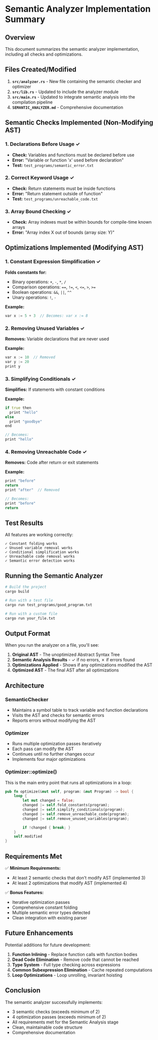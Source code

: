 # Semantic Analyzer Implementation Summary

## Overview

This document summarizes the semantic analyzer implementation, including all checks and optimizations.

## Files Created/Modified

1. **`src/analyzer.rs`** - New file containing the semantic checker and optimizer
2. **`src/lib.rs`** - Updated to include the analyzer module
3. **`src/main.rs`** - Updated to integrate semantic analysis into the compilation pipeline
4. **`SEMANTIC_ANALYZER.md`** - Comprehensive documentation

## Semantic Checks Implemented (Non-Modifying AST)

### 1. Declarations Before Usage ✓
- **Check:** Variables and functions must be declared before use
- **Error:** "Variable or function 'x' used before declaration"
- **Test:** `test_programs/semantic_error.txt`

### 2. Correct Keyword Usage ✓
- **Check:** Return statements must be inside functions
- **Error:** "Return statement outside of function"
- **Test:** `test_programs/unreachable_code.txt`

### 3. Array Bound Checking ✓
- **Check:** Array indexes must be within bounds for compile-time known arrays
- **Error:** "Array index X out of bounds (array size: Y)"

## Optimizations Implemented (Modifying AST)

### 1. Constant Expression Simplification ✓
**Folds constants for:**
- Binary operations: `+`, `-`, `*`, `/`
- Comparison operations: `==`, `!=`, `<`, `<=`, `>`, `>=`
- Boolean operations: `&&`, `||`, `^^`
- Unary operations: `!`, `-`

**Example:**
```d
var x := 5 + 3  // Becomes: var x := 8
```

### 2. Removing Unused Variables ✓
**Removes:** Variable declarations that are never used

**Example:**
```d
var x := 10  // Removed
var y := 20
print y
```

### 3. Simplifying Conditionals ✓
**Simplifies:** If statements with constant conditions

**Example:**
```d
if true then
  print "hello"
else
  print "goodbye"
end

// Becomes:
print "hello"
```

### 4. Removing Unreachable Code ✓
**Removes:** Code after return or exit statements

**Example:**
```d
print "before"
return
print "after"  // Removed

// Becomes:
print "before"
return
```

## Test Results

All features are working correctly:

```
✓ Constant folding works
✓ Unused variable removal works
✓ Conditional simplification works
✓ Unreachable code removal works
✓ Semantic error detection works
```

## Running the Semantic Analyzer

```bash
# Build the project
cargo build

# Run with a test file
cargo run test_programs/good_program.txt

# Run with a custom file
cargo run your_file.txt
```

## Output Format

When you run the analyzer on a file, you'll see:

1. **Original AST** - The unoptimized Abstract Syntax Tree
2. **Semantic Analysis Results** - ✓ if no errors, ✗ if errors found
3. **Optimizations Applied** - Shows if any optimizations modified the AST
4. **Optimized AST** - The final AST after all optimizations

## Architecture

### SemanticChecker
- Maintains a symbol table to track variable and function declarations
- Visits the AST and checks for semantic errors
- Reports errors without modifying the AST

### Optimizer
- Runs multiple optimization passes iteratively
- Each pass can modify the AST
- Continues until no further changes occur
- Implements four major optimizations

### Optimizer::optimize()
This is the main entry point that runs all optimizations in a loop:
```rust
pub fn optimize(&mut self, program: &mut Program) -> bool {
    loop {
        let mut changed = false;
        changed |= self.fold_constants(program);
        changed |= self.simplify_conditionals(program);
        changed |= self.remove_unreachable_code(program);
        changed |= self.remove_unused_variables(program);

        if !changed { break; }
    }
    self.modified
}
```

## Requirements Met

✅ **Minimum Requirements:**
- At least 2 semantic checks that don't modify AST (implemented 3)
- At least 2 optimizations that modify AST (implemented 4)

✅ **Bonus Features:**
- Iterative optimization passes
- Comprehensive constant folding
- Multiple semantic error types detected
- Clean integration with existing parser

## Future Enhancements

Potential additions for future development:

1. **Function Inlining** - Replace function calls with function bodies
2. **Dead Code Elimination** - Remove code that cannot be reached
3. **Type System** - Full type checking across expressions
4. **Common Subexpression Elimination** - Cache repeated computations
5. **Loop Optimizations** - Loop unrolling, invariant hoisting

## Conclusion

The semantic analyzer successfully implements:
- 3 semantic checks (exceeds minimum of 2)
- 4 optimization passes (exceeds minimum of 2)
- All requirements met for the Semantic Analysis stage
- Clean, maintainable code structure
- Comprehensive documentation
